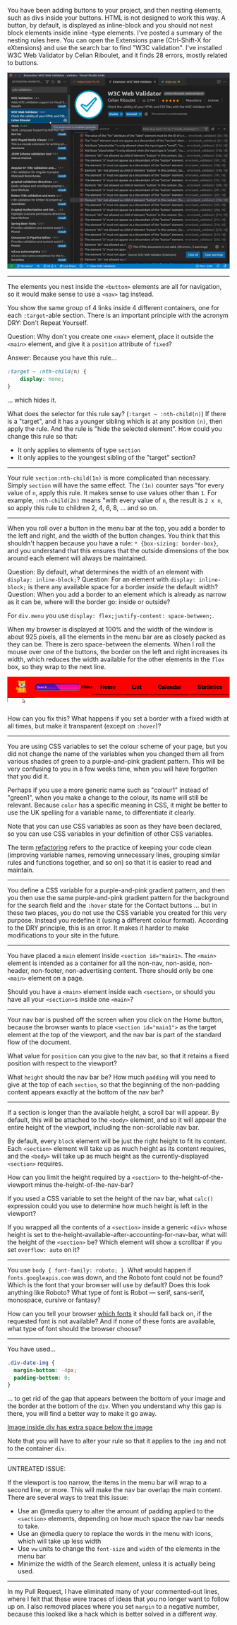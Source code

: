 You have been adding buttons to your project, and then nesting elements, such as divs inside your buttons. HTML is not designed to work this way. A button, by default, is displayed as inline-block and you should not nest block elements inside inline -type elements.
I've posted a summary of the nesting rules here.
You can open the Extensions pane (Ctrl-Shift-X for eXtensions) and use the search bar to find "W3C validation". I've installed W3C Web Validator by Celian Riboulet, and it finds 28 errors, mostly related to buttons.

![W3C Web Validator shows 28 errors, mostly related to buttons](img/28errors.png)

---

The elements you nest inside the `<button>` elements are all for navigation, so it would make sense to use a `<nav>` tag instead.

You show the same group of 4 links inside 4 different containers, one for each `:target`-able section. There is an important principle with the acronym DRY: Don't Repeat Yourself.

Question: Why don't you create one `<nav>` element, place it outside the `<main>` element, and give it a `position` attribute of `fixed`?

Answer: Because you have this rule...
```css
:target ~ :nth-child(n) {
    display: none;
}
```
... which hides it.

What does the selector for this rule say? (`:target ~ :nth-child(n)`)
If there is a "target", and it has a younger sibling which is at any position `(n)`, then apply the rule. And the rule is "hide the selected element". How could you change this rule so that:

* It only applies to elements of type `section`
* It only applies to the youngest sibling of the "target" section?

---

Your rule `section:nth-child(1n)` is more complicated than necessary. Simply `section` will have the same effect. The `(1n)` counter says "for every value of `n`, apply this rule. It makes sense to use values other than `1`. For example, `:nth-child(2n)` means "with every value of `n`, the result is `2 x n`, so apply this rule to children 2, 4, 6, 8, ... and so on.

---

When you roll over a button in the menu bar at the top, you add a border to the left and right, and the width of the button changes. You think that this shouldn't happen because you have a rule: `* {box-sizing: border-box}`, and you understand that this ensures that the outside dimensions of the box around each element will always be maintained.

Question: By default, what determines the width of an element with `display: inline-block;`?
Question: For an element with `display: inline-block;` is there any available space for a border *inside* the default width?
Question: When you add a border to an element which is already as narrow as it can be, where will the border go: inside or outside?

For `div.menu` you use `display: flex;justify-content: space-between;`.

When my browser is displayed at 100% and the width of the window is about 925 pixels, all the elements in the menu bar are as closely packed as they can be. There is zero space-between the elements. When I roll the mouse over one of the buttons, the border on the left and right increases its width, which reduces the width available for the other elements in the `flex` box, so they wrap to the next line.

![:hover messes up the layout](img/border-box.gif)

How can you fix this? What happens if you set a border with a fixed width at all times, but make it transparent (except on `:hover`)?

---

You are using CSS variables to set the colour scheme of your page, but you did not change the name of the variables when you changed them all from various shades of green to a purple-and-pink gradient pattern. This will be very confusing to you in a few weeks time, when you will have forgotten that you did it.

Perhaps if you use a more generic name such as "colour1" instead of "green1", when you make a change to the colour, its name will still be relevant. Because `color` has a specific meaning in CSS, it might be better to use the UK spelling for a variable name, to differentiate it clearly.

Note that you can use CSS variables as soon as they have been declared, so you can use CSS variables in your definition of other CSS variables.

The term [refactoring](https://en.wikipedia.org/wiki/Code_refactoring) refers to the practice of keeping your code clean (improving variable names, removing unnecessary lines, grouping similar rules and functions together, and so on) so that it is easier to read and maintain.

---

You define a CSS variable for a purple-and-pink gradient pattern, and then you then use the same purple-and-pink gradient pattern for the background for the search field and the `:hover` state for the Contact buttons ... but in these two places, you do not use the CSS variable you created for this very purpose. Instead you redefine it (using a different colour format). According to the DRY principle, this is an error. It makes it harder to make modifications to your site in the future.

---

You have placed a `main` element inside `<section id="main1>`. The `<main>` element is intended as a container for all the non-nav, non-aside, non-header, non-footer, non-advertising content. There should only be one `<main>` element on a page.

Should you have a `<main>` element inside each `<section>`, or should you have all your `<section>`s inside one `<main>`?

---

Your nav bar is pushed off the screen when you click on the Home button, because the browser wants to place `<section id="main1">` as the target element at the top of the viewport, and the nav bar is part of the standard flow of the document.

What value for `position` can you give to the nav bar, so that it retains a fixed position with respect to the viewport?

What `height` should the nav bar be? How much `padding` will you need to give at the top of each `section`, so that the beginning of the non-padding content appears exactly at the bottom of the nav bar?

---

If a section is longer than the available height, a scroll bar will appear. By default, this will be attached to the `<body>` element, and so it will appear the entire height of the viewport, including the non-scrollable nav bar.

By default, every `block` element will be just the right height to fit its content. Each `<section>` element will take up as much height as its content requires, and the `<body>` will take up as much height as the currently-displayed `<section>` requires.

How can you limit the height required by a `<section>` to the-height-of-the-viewport minus the-height-of-the-nav-bar?

If you used a CSS variable to set the height of the nav bar, what `calc()` expression could you use to determine how much height is left in the viewport?

If you wrapped all the contents of a `<section>` inside a generic `<div>` whose height is set to the-height-available-after-accounting-for-nav-bar, what will the height of the `<section>` be? Which element will show a scrollbar if you set `overflow: auto` on it?

---

You use `body { font-family: roboto; }`. What would happen if `fonts.googleapis.com` was down, and the Roboto font could not be found? Which is the font that your browser will use by default? Does this look anything like Roboto? What type of font is Robot — serif, sans-serif, monospace, cursive or fantasy?

How can you tell your browser [which fonts](https://www.cssfontstack.com/) it should fall back on, if the requested font is not available? And if none of these fonts are available, what type of font should the browser choose?

---

You have used...
```css
.div-date-img {
  margin-bottom: -4px;
  padding-bottom: 0;
}
```
... to get rid of the gap that appears between the bottom of your image and the border at the bottom of the `div`. When you understand why this gap is there, you will find a better way to make it go away.

[Image inside div has extra space below the image](https://stackoverflow.com/a/5804278)

Note that you will have to alter your rule so that it applies to the `img` and not to the container `div`.

---

UNTREATED ISSUE:

If the viewport is too narrow, the items in the menu bar will wrap to a second line, or more. This will make the nav bar overlap the main content. There are several ways to treat this issue:

* Use an @media query to alter the amount of padding applied to the `<section>` elements, depending on how much space the nav bar needs to take.
* Use an @media query to replace the words in the menu with icons, which will take up less width
* Use `vw` units to change the `font-size` and `width` of the elements in the menu bar
* Minimize the width of the Search element, unless it is actually being used.

---

In my Pull Request, I have eliminated many of your commented-out lines, where I felt that these were traces of ideas that you no longer want to follow up on. I also removed places where you set `margin` to a negative number, because this looked like a hack which is better solved in a different way.
